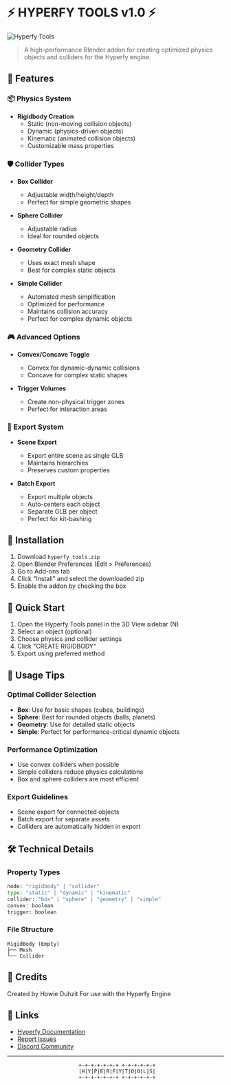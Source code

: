 # ⚡ HYPERFY TOOLS v1.0 ⚡

![Hyperfy Tools]([https://hyperfy.xyz/logo-icon.svg])

> A high-performance Blender addon for creating optimized physics objects and colliders for the Hyperfy engine.

## 🌟 Features

### 📦 Physics System
- **Rigidbody Creation**
  - Static (non-moving collision objects)
  - Dynamic (physics-driven objects)
  - Kinematic (animated collision objects)
  - Customizable mass properties

### 🛡️ Collider Types
- **Box Collider**
  - Adjustable width/height/depth
  - Perfect for simple geometric shapes
  
- **Sphere Collider**
  - Adjustable radius
  - Ideal for rounded objects
  
- **Geometry Collider**
  - Uses exact mesh shape
  - Best for complex static objects
  
- **Simple Collider**
  - Automated mesh simplification
  - Optimized for performance
  - Maintains collision accuracy
  - Perfect for complex dynamic objects

### 🎮 Advanced Options
- **Convex/Concave Toggle**
  - Convex for dynamic-dynamic collisions
  - Concave for complex static shapes
  
- **Trigger Volumes**
  - Create non-physical trigger zones
  - Perfect for interaction areas

### 💾 Export System
- **Scene Export**
  - Export entire scene as single GLB
  - Maintains hierarchies
  - Preserves custom properties
  
- **Batch Export**
  - Export multiple objects
  - Auto-centers each object
  - Separate GLB per object
  - Perfect for kit-bashing

## 🚀 Installation

1. Download `hyperfy_tools.zip`
2. Open Blender Preferences (Edit > Preferences)
3. Go to Add-ons tab
4. Click "Install" and select the downloaded zip
5. Enable the addon by checking the box

## 🎯 Quick Start

1. Open the Hyperfy Tools panel in the 3D View sidebar (N)
2. Select an object (optional)
3. Choose physics and collider settings
4. Click "CREATE RIGIDBODY"
5. Export using preferred method

## 🔧 Usage Tips

### Optimal Collider Selection
- **Box**: Use for basic shapes (cubes, buildings)
- **Sphere**: Best for rounded objects (balls, planets)
- **Geometry**: Use for detailed static objects
- **Simple**: Perfect for performance-critical dynamic objects

### Performance Optimization
- Use convex colliders when possible
- Simple colliders reduce physics calculations
- Box and sphere colliders are most efficient

### Export Guidelines
- Scene export for connected objects
- Batch export for separate assets
- Colliders are automatically hidden in export

## 🛠️ Technical Details

### Property Types
```python
node: "rigidbody" | "collider"
type: "static" | "dynamic" | "kinematic"
collider: "box" | "sphere" | "geometry" | "simple"
convex: boolean
trigger: boolean
```

### File Structure
```
RigidBody (Empty)
├── Mesh
└── Collider
```

## 💫 Credits

Created by Howie Duhzit
For use with the Hyperfy Engine

## 🔗 Links

- [Hyperfy Documentation](https://docs.hyperfy.io)
- [Report Issues](https://github.com/yourusername/hyperfy-tools/issues)
- [Discord Community](https://discord.gg/hyperfy)

---

<div align="center">

```ascii
 +-+-+-+-+-+-+ +-+-+-+-+-+
 |H|Y|P|E|R|F|Y|T|O|O|L|S|
 +-+-+-+-+-+-+ +-+-+-+-+-+
```

</div> 
